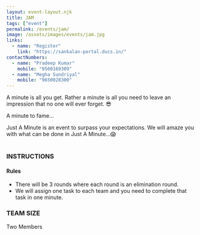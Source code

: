 ```yaml
---
layout: event-layout.njk
title: JAM
tags: ["event"]
permalink: /events/jam/
image: /assets/images/events/jam.jpg
links:
  - name: "Register"
    link: "https://sankalan-portal.ducs.in/"
contactNumbers:
  - name: "Pradeep Kumar"
    mobile: "9560169309"
  - name: "Megha Sundriyal"
    mobile: "9650028300"
---
```


A minute is all you get. Rather a minute is all you need to leave an impression that no one will
ever forget. 😎

A minute to fame...</br>

Just A Minute is an event to surpass your expectations. We will amaze you with what can be
done in Just A Minute...😱
</br>
</br>

### INSTRUCTIONS

#### Rules

- There will be 3 rounds where each round is an elimination round.
- We will assign one task to each team and you need to complete that task in one minute.

### TEAM SIZE

Two Members
